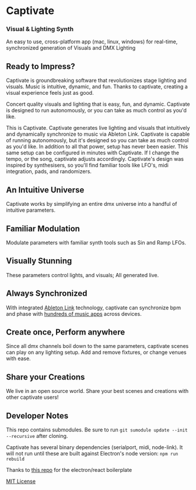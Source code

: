 # Captivate

### Visual & Lighting Synth

An easy to use, cross-platform app (mac, linux, windows) for real-time, synchronized generation of Visuals and DMX Lighting

## Ready to Impress?

Captivate is groundbreaking software that revolutionizes stage lighting and visuals. Music is intuitive, dynamic, and fun. Thanks to captivate, creating a visual experience feels just as good. 

Concert quality visuals and lighting that is easy, fun, and dynamic. Captivate is designed to run autonomously, or you can take as much control as you'd like.

This is Captivate. Captivate generates live lighting and visuals that intuitively and dynamically synchronize to music via Ableton Link. Captivate is capable of running autonomously, but it's designed so you can take as much control as you'd like. In addition to all that power, setup has never been easier. This same setup can be configured in minutes with Captivate. If I change the tempo, or the song, captivate adjusts accordingly. Captivate's design was inspired by synthesisers, so you'll find familiar tools like LFO's, midi integration, pads, and randomizers. 

## An Intuitive Universe

Captivate works by simplifying an entire dmx universe into a handful of intuitive parameters.

## Familiar Modulation

Modulate parameters with familiar synth tools such as Sin and Ramp LFOs.

## Visually Stunning

These parameters control lights, and visuals; All generated live.

## Always Synchronized

With integrated [Ableton Link](https://www.ableton.com/en/link/) technology, captivate can synchronize bpm and phase with [hundreds of music apps](https://www.ableton.com/en/link/products/) across devices.

## Create once, Perform anywhere

Since all dmx channels boil down to the same parameters, captivate scenes can play on any lighting setup. Add and remove fixtures, or change venues with ease.

## Share your Creations

We live in an open source world. Share your best scenes and creations with other captivate users!

## Developer Notes

This repo contains submodules. Be sure to run `git sumodule update --init --recursive` after cloning.

Captivate has several binary dependencies (serialport, midi, node-link). It will not run until these are built against Electron's node version: `npm run rebuild`

Thanks to [this repo](https://github.com/electron-react-boilerplate/electron-react-boilerplate) for the electron/react boilerplate

[MIT License](https://github.com/spensbot/Captivate2/blob/master/LICENSE)
